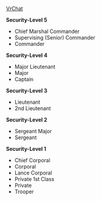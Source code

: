 
[VrChat](https://vrchat.com/home/world/wrld_23784c95-eb2a-4067-a355-31958bb85141/info)

**Security-Level 5**

- Chief Marshal Commander
- Supervising (Senior) Commander
- Commander

**Security-Level 4**

- Major Lieutenant 
- Major
- Captain

**Security-Level 3**

- Lieutenant 
- 2nd Lieutenant 

**Security-Level 2**

- Sergeant Major 
- Sergeant 

**Security-Level 1**

- Chief Corporal 
- Corporal
- Lance Corporal
- Private 1st Class
- Private
- Trooper